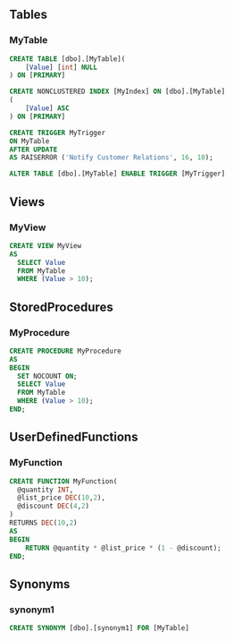## Tables

### MyTable

```sql
CREATE TABLE [dbo].[MyTable](
	[Value] [int] NULL
) ON [PRIMARY]

CREATE NONCLUSTERED INDEX [MyIndex] ON [dbo].[MyTable]
(
	[Value] ASC
) ON [PRIMARY]

CREATE TRIGGER MyTrigger
ON MyTable
AFTER UPDATE
AS RAISERROR ('Notify Customer Relations', 16, 10);

ALTER TABLE [dbo].[MyTable] ENABLE TRIGGER [MyTrigger]
```

## Views

### MyView

```sql
CREATE VIEW MyView
AS
  SELECT Value
  FROM MyTable
  WHERE (Value > 10);
```
## StoredProcedures

### MyProcedure

```sql
CREATE PROCEDURE MyProcedure
AS
BEGIN
  SET NOCOUNT ON;
  SELECT Value
  FROM MyTable
  WHERE (Value > 10);
END;
```
## UserDefinedFunctions

### MyFunction

```sql
CREATE FUNCTION MyFunction(
  @quantity INT,
  @list_price DEC(10,2),
  @discount DEC(4,2)
)
RETURNS DEC(10,2)
AS
BEGIN
    RETURN @quantity * @list_price * (1 - @discount);
END;
```
## Synonyms

### synonym1

```sql
CREATE SYNONYM [dbo].[synonym1] FOR [MyTable]
```

